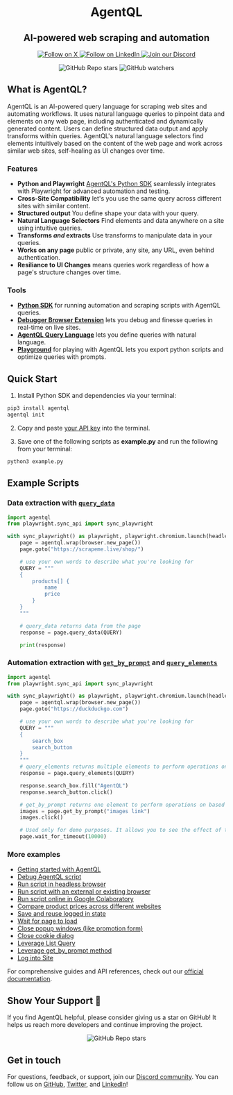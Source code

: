 <div align="center">

<h1>AgentQL</h1>
<h2>AI-powered web scraping and automation</h2>

<p align="center">
  <a href="https://twitter.com/agentql">
    <img src="https://img.shields.io/badge/Follow%20on%20X-000000?style=for-the-badge&logo=x&logoColor=white" alt="Follow on X" />
  </a>
  <a href="https://www.linkedin.com/company/tinyfish-ai">
    <img src="https://img.shields.io/badge/Follow%20on%20LinkedIn-0077B5?style=for-the-badge&logo=linkedin&logoColor=white" alt="Follow on LinkedIn" />
  </a>
  <a href="https://discord.gg/agentql">
    <img src="https://img.shields.io/badge/Join%20our%20Discord-5865F2?style=for-the-badge&logo=discord&logoColor=white" alt="Join our Discord" />
  </a>
</p>

<p align="center">
  <img src="https://img.shields.io/github/stars/tinyfish-io/agentql" alt="GitHub Repo stars" />
  <img src="https://img.shields.io/github/watchers/tinyfish-io/agentql" alt="GitHub watchers" />
</p>

</div>

## What is AgentQL?

AgentQL is an AI-powered query language for scraping web sites and automating workflows. It uses natural language queries to pinpoint data and elements on any web page, including authenticated and dynamically generated content. Users can define structured data output and apply transforms within queries. AgentQL's natural language selectors find elements intuitively based on the content of the web page and work across similar web sites, self-healing as UI changes over time.

### Features

* **Python and Playwright** [AgentQL's Python SDK](https://docs.agentql.com/installation/sdk-installation) seamlessly integrates with Playwright for advanced automation and testing.
* **Cross-Site Compatibility** let's you use the same query across different sites with similar content.
* **Structured output** You define shape your data with your query.
* **Natural Language Selectors** Find elements and data anywhere on a site using intuitive queries.
* **Transforms _and_ extracts** Use transforms to manipulate data in your queries.
* **Works on any page** public or private, any site, any URL, even behind authentication.
* **Resiliance to UI Changes** means queries work regardless of how a page's structure changes over time.

### Tools

- **[Python SDK](https://docs.agentql.com/installation/sdk-installation)** for running automation and scraping scripts with AgentQL queries.
- **[Debugger Browser Extension](https://chromewebstore.google.com/detail/agentql-debugger/idnejmodeepdobpinkkgpkeabkabhhej)** lets you debug and finesse queries in real-time on live sites.
- **[AgentQL Query Language](https://docs.agentql.com/agentql-query/query-intro)** lets you define queries with natural language.
- **[Playground](https://playground.agentql.com/)** for playing with AgentQL lets you export python scripts and optimize queries with prompts.

## Quick Start

1. Install Python SDK and dependencies via your terminal:

  ```bash
  pip3 install agentql
  agentql init
  ```

2. Copy and paste [your API key](https://docs.agentql.com/dev) into the terminal.

3. Save one of the following scripts as **example.py** and run the following from your terminal:

  ```bash
  python3 example.py
  ```

## Example Scripts

### Data extraction with [`query_data`](https://docs.agentql.com/api-references/agentql-page#querydata)

```python
import agentql
from playwright.sync_api import sync_playwright

with sync_playwright() as playwright, playwright.chromium.launch(headless=False) as browser:
    page = agentql.wrap(browser.new_page())
    page.goto("https://scrapeme.live/shop/")

    # use your own words to describe what you're looking for
    QUERY = """
    {
        products[] {
            name
            price
        }
    }
    """

    # query_data returns data from the page
    response = page.query_data(QUERY)

    print(response)
```

### Automation extraction with [`get_by_prompt`](https://docs.agentql.com/api-references/agentql-page#getbyprompt) and [`query_elements`](https://docs.agentql.com/api-references/agentql-page#queryelements)

```python
import agentql
from playwright.sync_api import sync_playwright

with sync_playwright() as playwright, playwright.chromium.launch(headless=False) as browser:
    page = agentql.wrap(browser.new_page())
    page.goto("https://duckduckgo.com")

    # use your own words to describe what you're looking for
    QUERY = """
    {
        search_box
        search_button
    }
    """
    # query_elements returns multiple elements to perform operations on
    response = page.query_elements(QUERY)

    response.search_box.fill("AgentQL")
    response.search_button.click()

    # get_by_prompt returns one element to perform operations on based on the content you pass to it
    images = page.get_by_prompt("images link")
    images.click()

    # Used only for demo purposes. It allows you to see the effect of the script.
    page.wait_for_timeout(10000)
```

### More examples

- [Getting started with AgentQL](https://github.com/tinyfish-io/agentql/tree/main/examples/first_steps)
- [Debug AgentQL script](https://github.com/tinyfish-io/agentql/tree/main/examples/debug_script)
- [Run script in headless browser](https://github.com/tinyfish-io/agentql/tree/main/examples/run_script_in_headless_browser)
- [Run script with an external or existing browser](https://github.com/tinyfish-io/agentql/tree/main/examples/interact_with_external_or_existing_browser)
- [Run script online in Google Colaboratory](./examples/run_script_online_in_google_colab)
- [Compare product prices across different websites](https://github.com/tinyfish-io/agentql/tree/main/examples/compare_product_prices)
- [Save and reuse logged in state](https://github.com/tinyfish-io/agentql/tree/main/examples/save_and_load_authenticated_session)
- [Wait for page to load](https://github.com/tinyfish-io/agentql/tree/main/examples/wait_for_entire_page_load)
- [Close popup windows (like promotion form)](https://github.com/tinyfish-io/agentql/tree/main/examples/close_popup)
- [Close cookie dialog](https://github.com/tinyfish-io/agentql/tree/main/examples/close_cookie_dialog)
- [Leverage List Query](https://github.com/tinyfish-io/agentql/tree/main/examples/list_query_usage)
- [Leverage get_by_prompt method](https://github.com/tinyfish-io/agentql/tree/main/examples/get_by_prompt)
- [Log into Site](https://github.com/tinyfish-io/agentql/tree/main/examples/log_into_sites)

For comprehensive guides and API references, check out our [official documentation](https://docs.agentql.com).

## Show Your Support 🌟

If you find AgentQL helpful, please consider giving us a star on GitHub! It helps us reach more developers and continue improving the project.

<div align="center">
  <img src="https://img.shields.io/github/stars/tinyfish-io/agentql" alt="GitHub Repo stars" />
</div>

## Get in touch

For questions, feedback, or support, join our [Discord community](https://discord.gg/agentql). You can follow us on [GitHub](https://github.com/tinyfish-io/), [Twitter](https://x.com/AgentQL), and [LinkedIn](https://www.linkedin.com/company/95728009)!
